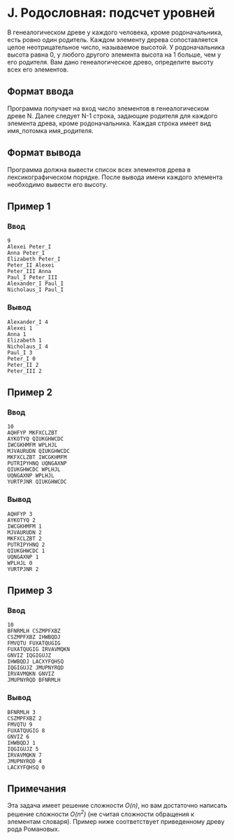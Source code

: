 # J. Родословная: подсчет уровней

В генеалогическом древе у каждого человека, кроме родоначальника, есть ровно один родитель. Каждом элементу дерева
сопоставляется целое неотрицательное число, называемое высотой. У родоначальника высота равна 0, у любого другого
элемента высота на 1 больше, чем у его родителя. Вам дано генеалогическое древо, определите высоту всех его элементов.

## Формат ввода

Программа получает на вход число элементов в генеалогическом древе N. Далее следует N-1 строка, задающие родителя для
каждого элемента древа, кроме родоначальника. Каждая строка имеет вид имя_потомка имя_родителя.

## Формат вывода

Программа должна вывести список всех элементов древа в лексикографическом порядке. После вывода имени каждого элемента
необходимо вывести его высоту.

## Пример 1

### Ввод

    9
    Alexei Peter_I
    Anna Peter_I
    Elizabeth Peter_I
    Peter_II Alexei
    Peter_III Anna
    Paul_I Peter_III
    Alexander_I Paul_I
    Nicholaus_I Paul_I

### Вывод

    Alexander_I 4
    Alexei 1
    Anna 1
    Elizabeth 1
    Nicholaus_I 4
    Paul_I 3
    Peter_I 0
    Peter_II 2
    Peter_III 2

## Пример 2

### Ввод

    10
    AQHFYP MKFXCLZBT
    AYKOTYQ QIUKGHWCDC
    IWCGKHMFM WPLHJL
    MJVAURUDN QIUKGHWCDC
    MKFXCLZBT IWCGKHMFM
    PUTRIPYHNQ UQNGAXNP
    QIUKGHWCDC WPLHJL
    UQNGAXNP WPLHJL
    YURTPJNR QIUKGHWCDC

### Вывод

    AQHFYP 3
    AYKOTYQ 2
    IWCGKHMFM 1
    MJVAURUDN 2
    MKFXCLZBT 2
    PUTRIPYHNQ 2
    QIUKGHWCDC 1
    UQNGAXNP 1
    WPLHJL 0
    YURTPJNR 2

## Пример 3

### Ввод

    10
    BFNRMLH CSZMPFXBZ
    CSZMPFXBZ IHWBQDJ
    FMVQTU FUXATQUGIG
    FUXATQUGIG IRVAVMQKN
    GNVIZ IQGIGUJZ
    IHWBQDJ LACXYFQHSQ
    IQGIGUJZ JMUPNYRQD
    IRVAVMQKN GNVIZ
    JMUPNYRQD BFNRMLH

### Вывод

    BFNRMLH 3
    CSZMPFXBZ 2
    FMVQTU 9
    FUXATQUGIG 8
    GNVIZ 6
    IHWBQDJ 1
    IQGIGUJZ 5
    IRVAVMQKN 7
    JMUPNYRQD 4
    LACXYFQHSQ 0

## Примечания

Эта задача имеет решение сложности _O(n)_, но вам достаточно написать решение сложности _O(n<sup>2</sup>)_ (не считая
сложности обращения к элементам словаря). Пример ниже соответствует приведенному древу рода Романовых.